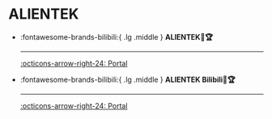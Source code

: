 # ALIENTEK

<div class="grid cards" markdown>

-   :fontawesome-brands-bilibili:{ .lg .middle } __ALIENTEK🎯🏆__

    ---

    [:octicons-arrow-right-24: <a href="https://www.yuanzige.com/course/detail/80586" target="_blank"> Portal </a>](#)

-   :fontawesome-brands-bilibili:{ .lg .middle } __ALIENTEK Bilibili🎯🏆__

    ---

    [:octicons-arrow-right-24: <a href="https://www.bilibili.com/video/BV1bv4y1R7dp/?spm_id_from=333.999.0.0&vd_source=5a427660f0337fedc22d4803661d493f" target="_blank"> Portal </a>](#)

</div>